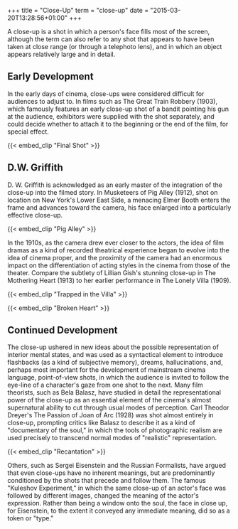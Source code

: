 +++
title = "Close-Up"
term = "close-up"
date = "2015-03-20T13:28:56+01:00"
+++

A close-up is a shot in which a person's face fills most of the
screen, although the term can also refer to any shot that appears to
have been taken at close range (or through a telephoto lens), and in
which an object appears relatively large and in detail.

<!--more-->

## Early Development

In the early days of cinema, close-ups were considered difficult for
audiences to adjust to. In films such as The Great Train Robbery
(1903), which famously features an early close-up shot of a bandit
pointing his gun at the audience, exhibitors were supplied with the
shot separately, and could decide whether to attach it to the
beginning or the end of the film, for special effect.

{{< embed_clip "Final Shot" >}}

## D.W. Griffith

D. W. Griffith is acknowledged as an early master of the integration
of the close-up into the filmed story. In Musketeers of Pig Alley
(1912), shot on location on New York's Lower East Side, a menacing
Elmer Booth enters the frame and advances toward the camera, his face
enlarged into a particularly effective close-up.

{{< embed_clip "Pig Alley" >}}

In the 1910s, as the camera drew ever closer to the actors, the idea
of film dramas as a kind of recorded theatrical experience began to
evolve into the idea of cinema proper, and the proximity of the camera
had an enormous impact on the differentiation of acting styles in the
cinema from those of the theater. Compare the subtlety of Lillian
Gish's stunning close-up in The Mothering Heart (1913) to her earlier
performance in The Lonely Villa (1909).

{{< embed_clip "Trapped in the Villa" >}}

{{< embed_clip "Broken Heart" >}}

## Continued Development

The close-up ushered in new ideas about the possible representation of
interior mental states, and was used as a syntactical element to
introduce flashbacks (as a kind of subjective memory), dreams,
hallucinations, and, perhaps most important for the development of
mainstream cinema language, point-of-view shots, in which the audience
is invited to follow the eye-line of a character's gaze from one shot
to the next. Many film theorists, such as Bela Balasz, have studied in
detail the representational power of the close-up as an essential
element of the cinema's almost supernatural ability to cut through
usual modes of perception. Carl Theodor Dreyer's The Passion of Joan
of Arc (1928) was shot almost entirely in close-up, prompting critics
like Balasz to describe it as a kind of "documentary of the soul," in
which the tools of photographic realism are used precisely to
transcend normal modes of "realistic" representation.

{{< embed_clip "Recantation" >}}

Others, such as Sergei Eisenstein and the Russian Formalists, have
argued that even close-ups have no inherent meanings, but are
predominantly conditioned by the shots that precede and follow
them. The famous "Kuleshov Experiment," in which the same close-up of
an actor's face was followed by different images, changed the meaning
of the actor's expression.  Rather than being a window onto the soul,
the face in close up, for Eisenstein, to the extent it conveyed any
immediate meaning, did so as a token or "type."

